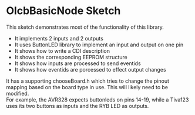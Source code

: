 # OlcbBasicNode Sketch

This sketch demonstrates most of the functionality of this library.  

* It implements 2 inputs and 2 outputs
* It uses ButtonLED library to implement an input and output on one pin
* It shows how to write a CDI description
* It shows the corresponding EEPROM structure
* It shows how inputs are processed to send eventids
* It shows how eventids are porcessed to effect output changes

It has a supporting chooseBoard.h which tries to change the pinout mapping based on the 
board type in use.  This will likely need to be modified.  
For example, the AVR328 expects buttonleds on pins 14-19, while a Tiva123 uses its two buttons as inputs and the RYB LED as outputs.  

